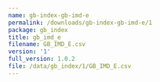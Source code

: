 ```yaml
---
name: gb-index-gb-imd-e
permalink: /downloads/gb-index-gb-imd-e/1
package: gb_index
title: gb_imd_e
filename: GB_IMD_E.csv
version: '1'
full_version: 1.0.2
file: /data/gb_index/1/GB_IMD_E.csv
---
```

